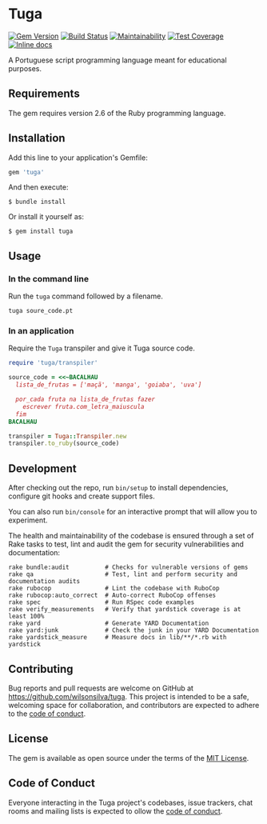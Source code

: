 # Tuga

[![Gem Version](https://badge.fury.io/rb/tuga.svg)](https://badge.fury.io/rb/tuga)
[![Build Status](https://travis-ci.org/wilsonsilva/tuga.svg?branch=main)](https://travis-ci.org/wilsonsilva/tuga)
[![Maintainability](https://api.codeclimate.com/v1/badges/7afec90a09db3956b7dc/maintainability)](https://codeclimate.com/github/wilsonsilva/tuga/maintainability)
[![Test Coverage](https://api.codeclimate.com/v1/badges/7afec90a09db3956b7dc/test_coverage)](https://codeclimate.com/github/wilsonsilva/tuga/test_coverage)
[![Inline docs](http://inch-ci.org/github/wilsonsilva/tuga.svg?branch=main)](http://inch-ci.org/github/wilsonsilva/tuga)

A Portuguese script programming language meant for educational purposes.

## Requirements

The gem requires version 2.6 of the Ruby programming language.

## Installation

Add this line to your application's Gemfile:

```ruby
gem 'tuga'
```

And then execute:

    $ bundle install

Or install it yourself as:

    $ gem install tuga

## Usage

### In the command line
Run the `tuga` command followed by a filename.

```
tuga soure_code.pt
```

### In an application
Require the `Tuga` transpiler and give it Tuga source code.

```ruby
require 'tuga/transpiler'

source_code = <<~BACALHAU
  lista_de_frutas = ['maçã', 'manga', 'goiaba', 'uva']

  por_cada fruta na lista_de_frutas fazer
    escrever fruta.com_letra_maiuscula
  fim
BACALHAU

transpiler = Tuga::Transpiler.new
transpiler.to_ruby(source_code)
```

## Development

After checking out the repo, run `bin/setup` to install dependencies, configure git hooks and create support files.

You can also run `bin/console` for an interactive prompt that will allow you to experiment.

The health and maintainability of the codebase is ensured through a set of
Rake tasks to test, lint and audit the gem for security vulnerabilities and documentation:

```
rake bundle:audit          # Checks for vulnerable versions of gems
rake qa                    # Test, lint and perform security and documentation audits
rake rubocop               # Lint the codebase with RuboCop
rake rubocop:auto_correct  # Auto-correct RuboCop offenses
rake spec                  # Run RSpec code examples
rake verify_measurements   # Verify that yardstick coverage is at least 100%
rake yard                  # Generate YARD Documentation
rake yard:junk             # Check the junk in your YARD Documentation
rake yardstick_measure     # Measure docs in lib/**/*.rb with yardstick
```

## Contributing

Bug reports and pull requests are welcome on GitHub at https://github.com/wilsonsilva/tuga. This project is intended to
be a safe, welcoming space for collaboration, and contributors are expected to adhere to the
[code of conduct](https://github.com/wilsonsilva/tuga/blob/main/CODE_OF_CONDUCT.md).

## License

The gem is available as open source under the terms of the [MIT License](https://opensource.org/licenses/MIT).

## Code of Conduct

Everyone interacting in the Tuga project's codebases, issue trackers, chat rooms and mailing lists is expected to
ollow the [code of conduct](https://github.com/wilsonsilva/tuga/blob/main/CODE_OF_CONDUCT.md).
